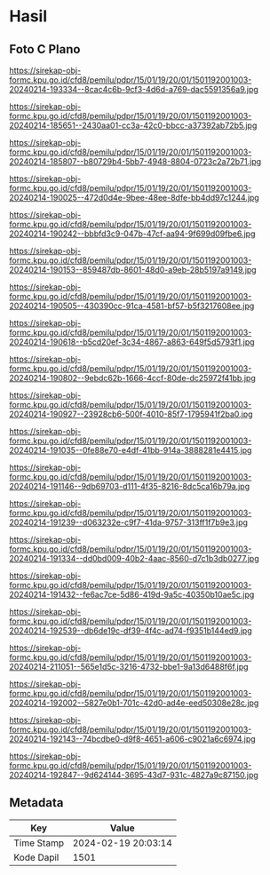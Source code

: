 # Hasil

## Foto C Plano

https://sirekap-obj-formc.kpu.go.id/cfd8/pemilu/pdpr/15/01/19/20/01/1501192001003-20240214-193334--8cac4c6b-9cf3-4d6d-a769-dac5591356a9.jpg

https://sirekap-obj-formc.kpu.go.id/cfd8/pemilu/pdpr/15/01/19/20/01/1501192001003-20240214-185651--2430aa01-cc3a-42c0-bbcc-a37392ab72b5.jpg

https://sirekap-obj-formc.kpu.go.id/cfd8/pemilu/pdpr/15/01/19/20/01/1501192001003-20240214-185807--b80729b4-5bb7-4948-8804-0723c2a72b71.jpg

https://sirekap-obj-formc.kpu.go.id/cfd8/pemilu/pdpr/15/01/19/20/01/1501192001003-20240214-190025--472d0d4e-9bee-48ee-8dfe-bb4dd97c1244.jpg

https://sirekap-obj-formc.kpu.go.id/cfd8/pemilu/pdpr/15/01/19/20/01/1501192001003-20240214-190242--bbbfd3c9-047b-47cf-aa94-9f699d09fbe6.jpg

https://sirekap-obj-formc.kpu.go.id/cfd8/pemilu/pdpr/15/01/19/20/01/1501192001003-20240214-190153--859487db-8601-48d0-a9eb-28b5197a9149.jpg

https://sirekap-obj-formc.kpu.go.id/cfd8/pemilu/pdpr/15/01/19/20/01/1501192001003-20240214-190505--430390cc-91ca-4581-bf57-b5f3217608ee.jpg

https://sirekap-obj-formc.kpu.go.id/cfd8/pemilu/pdpr/15/01/19/20/01/1501192001003-20240214-190618--b5cd20ef-3c34-4867-a863-649f5d5793f1.jpg

https://sirekap-obj-formc.kpu.go.id/cfd8/pemilu/pdpr/15/01/19/20/01/1501192001003-20240214-190802--9ebdc62b-1666-4ccf-80de-dc25972f41bb.jpg

https://sirekap-obj-formc.kpu.go.id/cfd8/pemilu/pdpr/15/01/19/20/01/1501192001003-20240214-190927--23928cb6-500f-4010-85f7-1795941f2ba0.jpg

https://sirekap-obj-formc.kpu.go.id/cfd8/pemilu/pdpr/15/01/19/20/01/1501192001003-20240214-191035--0fe88e70-e4df-41bb-914a-3888281e4415.jpg

https://sirekap-obj-formc.kpu.go.id/cfd8/pemilu/pdpr/15/01/19/20/01/1501192001003-20240214-191146--9db69703-d111-4f35-8216-8dc5ca16b79a.jpg

https://sirekap-obj-formc.kpu.go.id/cfd8/pemilu/pdpr/15/01/19/20/01/1501192001003-20240214-191239--d063232e-c9f7-41da-9757-313ff1f7b9e3.jpg

https://sirekap-obj-formc.kpu.go.id/cfd8/pemilu/pdpr/15/01/19/20/01/1501192001003-20240214-191334--dd0bd009-40b2-4aac-8560-d7c1b3db0277.jpg

https://sirekap-obj-formc.kpu.go.id/cfd8/pemilu/pdpr/15/01/19/20/01/1501192001003-20240214-191432--fe6ac7ce-5d86-419d-9a5c-40350b10ae5c.jpg

https://sirekap-obj-formc.kpu.go.id/cfd8/pemilu/pdpr/15/01/19/20/01/1501192001003-20240214-192539--db6de19c-df39-4f4c-ad74-f9351b144ed9.jpg

https://sirekap-obj-formc.kpu.go.id/cfd8/pemilu/pdpr/15/01/19/20/01/1501192001003-20240214-211051--565e1d5c-3216-4732-bbe1-9a13d6488f6f.jpg

https://sirekap-obj-formc.kpu.go.id/cfd8/pemilu/pdpr/15/01/19/20/01/1501192001003-20240214-192002--5827e0b1-701c-42d0-ad4e-eed50308e28c.jpg

https://sirekap-obj-formc.kpu.go.id/cfd8/pemilu/pdpr/15/01/19/20/01/1501192001003-20240214-192143--74bcdbe0-d9f8-4651-a606-c9021a6c6974.jpg

https://sirekap-obj-formc.kpu.go.id/cfd8/pemilu/pdpr/15/01/19/20/01/1501192001003-20240214-192847--9d624144-3695-43d7-931c-4827a9c87150.jpg


## Metadata

| Key        | Value               |
| ---------- | ------------------- |
| Time Stamp | 2024-02-19 20:03:14 |
| Kode Dapil | 1501                |



